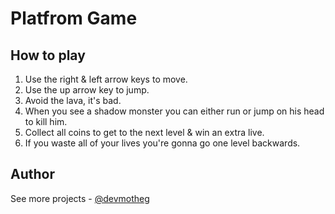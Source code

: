 # Platfrom Game

## How to play

1. Use the right & left arrow keys to move.
2. Use the up arrow key to jump.
3. Avoid the lava, it's bad.
4. When you see a shadow monster you can either run or jump on his head to kill him.
5. Collect all coins to get to the next level & win an extra live.
6. If you waste all of your lives you're gonna go one level backwards.

## Author

See more projects - [@devmotheg](https://github.com/devmotheg?tab=repositories)
